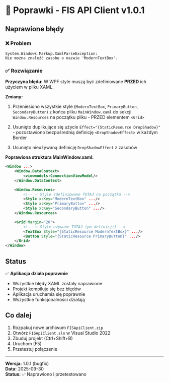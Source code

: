 # 🔧 Poprawki - FIS API Client v1.0.1

## Naprawione błędy

### ❌ Problem
```
System.Windows.Markup.XamlParseException: 
Nie można znaleźć zasobu o nazwie 'ModernTextBox'.
```

### ✅ Rozwiązanie

**Przyczyna błędu:**
W WPF style muszą być zdefiniowane **PRZED** ich użyciem w pliku XAML.

**Zmiany:**
1. Przeniesiono wszystkie style (`ModernTextBox`, `PrimaryButton`, `SecondaryButton`) z końca pliku `MainWindow.xaml` do sekcji `Window.Resources` na początku pliku - PRZED elementem `<Grid>`

2. Usunięto duplikujące się użycie `Effect="{StaticResource DropShadow}"` - pozostawiono bezpośrednią definicję `<DropShadowEffect>` w każdym Border

3. Usunięto nieużywaną definicję `DropShadowEffect` z zasobów

**Poprawiona struktura MainWindow.xaml:**
```xml
<Window ...>
    <Window.DataContext>
        <viewmodels:ConnectionViewModel/>
    </Window.DataContext>

    <Window.Resources>
        <!-- ✅ Style zdefiniowane TUTAJ na początku -->
        <Style x:Key="ModernTextBox" .../>
        <Style x:Key="PrimaryButton" .../>
        <Style x:Key="SecondaryButton" .../>
    </Window.Resources>

    <Grid Margin="20">
        <!-- ✅ Style używane TUTAJ (po definicji) -->
        <TextBox Style="{StaticResource ModernTextBox}" .../>
        <Button Style="{StaticResource PrimaryButton}" .../>
    </Grid>
</Window>
```

## Status

✅ **Aplikacja działa poprawnie**
- Wszystkie błędy XAML zostały naprawione
- Projekt kompiluje się bez błędów
- Aplikacja uruchamia się poprawnie
- Wszystkie funkcjonalności działają

## Co dalej

1. Rozpakuj nowe archiwum `FISApiClient.zip`
2. Otwórz `FISApiClient.sln` w Visual Studio 2022
3. Zbuduj projekt (Ctrl+Shift+B)
4. Uruchom (F5)
5. Przetestuj połączenie

---

**Wersja:** 1.0.1 (bugfix)  
**Data:** 2025-09-30  
**Status:** ✅ Naprawiono i przetestowano
